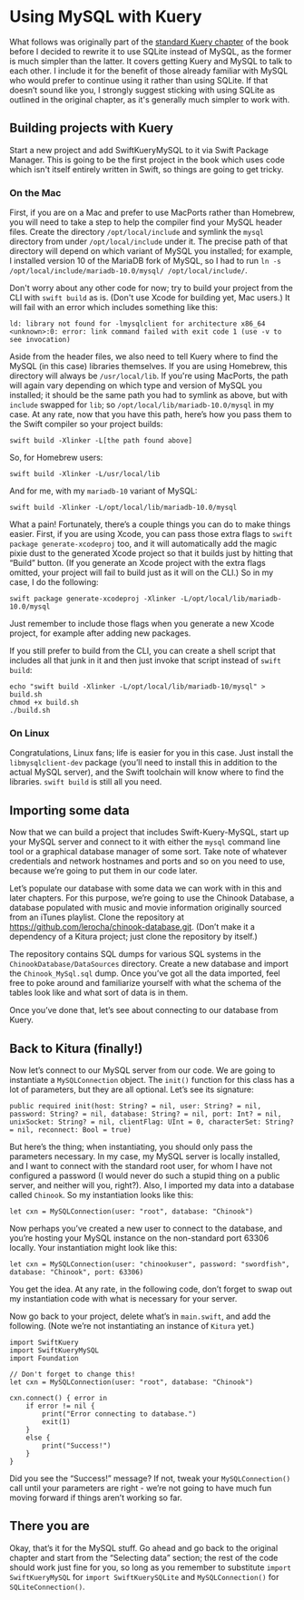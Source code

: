 # Using MySQL with Kuery

What follows was originally part of the [standard Kuery chapter](5-kuery.md) of the book before I decided to rewrite it to use SQLite instead of MySQL, as the former is much simpler than the latter. It covers getting Kuery and MySQL to talk to each other. I include it for the benefit of those already familiar with MySQL who would prefer to continue using it rather than using SQLite. If that doesn’t sound like you, I strongly suggest sticking with using SQLite as outlined in the original chapter, as it's generally much simpler to work with.

## Building projects with Kuery

Start a new project and add SwiftKueryMySQL to it via Swift Package Manager. This is going to be the first project in the book which uses code which isn't itself entirely written in Swift, so things are going to get tricky.

### On the Mac

First, if you are on a Mac and prefer to use MacPorts rather than Homebrew, you will need to take a step to help the compiler find your MySQL header files. Create the directory `/opt/local/include` and symlink the `mysql` directory from under `/opt/local/include` under it. The precise path of that directory will depend on which variant of MySQL you installed; for example, I installed version 10 of the MariaDB fork of MySQL, so I had to run `ln -s /opt/local/include/mariadb-10.0/mysql/ /opt/local/include/`.

Don't worry about any other code for now; try to build your project from the CLI with `swift build` as is. (Don't use Xcode for building yet, Mac users.) It will fail with an error which includes something like this:

    ld: library not found for -lmysqlclient for architecture x86_64
    <unknown>:0: error: link command failed with exit code 1 (use -v to see invocation)

Aside from the header files, we also need to tell Kuery where to find the MySQL (in this case) libraries themselves. If you are using Homebrew, this directory will always be `/usr/local/lib`. If you're using MacPorts, the path will again vary depending on which type and version of MySQL you installed; it should be the same path you had to symlink as above, but with `include` swapped for `lib`; so `/opt/local/lib/mariadb-10.0/mysql` in my case. At any rate, now that you have this path, here’s how you pass them to the Swift compiler so your project builds:

    swift build -Xlinker -L[the path found above]

So, for Homebrew users:

    swift build -Xlinker -L/usr/local/lib

And for me, with my `mariadb-10` variant of MySQL:

    swift build -Xlinker -L/opt/local/lib/mariadb-10.0/mysql

What a pain! Fortunately, there’s a couple things you can do to make things easier. First, if you are using Xcode, you can pass those extra flags to `swift package generate-xcodeproj` too, and it will automatically add the magic pixie dust to the generated Xcode project so that it builds just by hitting that “Build” button. (If you generate an Xcode project with the extra flags omitted, your project will fail to build just as it will on the CLI.) So in my case, I do the following:

    swift package generate-xcodeproj -Xlinker -L/opt/local/lib/mariadb-10.0/mysql

Just remember to include those flags when you generate a new Xcode project, for example after adding new packages.

If you still prefer to build from the CLI, you can create a shell script that includes all that junk in it and then just invoke that script instead of `swift build`:

    echo "swift build -Xlinker -L/opt/local/lib/mariadb-10/mysql" > build.sh
    chmod +x build.sh
    ./build.sh

### On Linux

Congratulations, Linux fans; life is easier for you in this case. Just install the `libmysqlclient-dev` package (you’ll need to install this in addition to the actual MySQL server), and the Swift toolchain will know where to find the libraries. `swift build` is still all you need.

## Importing some data

Now that we can build a project that includes Swift-Kuery-MySQL, start up your MySQL server and connect to it with either the `mysql` command line tool or a graphical database manager of some sort. Take note of whatever credentials and network hostnames and ports and so on you need to use, because we’re going to put them in our code later.

Let’s populate our database with some data we can work with in this and later chapters. For this purpose, we’re going to use the Chinook Database, a database populated with music and movie information originally sourced from an iTunes playlist. Clone the repository at https://github.com/lerocha/chinook-database.git. (Don’t make it a dependency of a Kitura project; just clone the repository by itself.)

The repository contains SQL dumps for various SQL systems in the `ChinookDatabase/DataSources` directory. Create a new database and import the `Chinook_MySql.sql` dump. Once you’ve got all the data imported, feel free to poke around and familiarize yourself with what the schema of the tables look like and what sort of data is in them.

Once you’ve done that, let’s see about connecting to our database from Kuery.

## Back to Kitura (finally!)

Now let’s connect to our MySQL server from our code. We are going to instantiate a `MySQLConnection` object. The `init()` function for this class has a lot of parameters, but they are all optional. Let’s see its signature:

    public required init(host: String? = nil, user: String? = nil, password: String? = nil, database: String? = nil, port: Int? = nil, unixSocket: String? = nil, clientFlag: UInt = 0, characterSet: String? = nil, reconnect: Bool = true) 

But here’s the thing; when instantiating, you should only pass the parameters necessary. In my case, my MySQL server is locally installed, and I want to connect with the standard root user, for whom I have not configured a password (I would never do such a stupid thing on a public server, and neither will you, right?). Also, I imported my data into a database called `Chinook`. So my instantiation looks like this:

    let cxn = MySQLConnection(user: "root", database: "Chinook")

Now perhaps you’ve created a new user to connect to the database, and you’re hosting your MySQL instance on the non-standard port 63306 locally. Your instantiation might look like this:

    let cxn = MySQLConnection(user: "chinookuser", password: "swordfish", database: "Chinook", port: 63306)

You get the idea. At any rate, in the following code, don’t forget to swap out my instantiation code with what is necessary for your server.

Now go back to your project, delete what’s in `main.swift`, and add the following. (Note we’re not instantiating an instance of `Kitura` yet.)

    import SwiftKuery
    import SwiftKueryMySQL
    import Foundation
    
    // Don't forget to change this!
    let cxn = MySQLConnection(user: "root", database: "Chinook")
    
    cxn.connect() { error in
        if error != nil {
            print("Error connecting to database.")
            exit(1)
        }
        else {
            print("Success!")
        }
    }

Did you see the “Success!” message? If not, tweak your `MySQLConnection()` call until your parameters are right - we’re not going to have much fun moving forward if things aren’t working so far.

## There you are

Okay, that’s it for the MySQL stuff. Go ahead and go back to the original chapter and start from the “Selecting data” section; the rest of the code should work just fine for you, so long as you remember to substitute `import SwiftKueryMySQL` for `import SwiftKuerySQLite` and `MySQLConnection()` for `SQLiteConnection()`.
